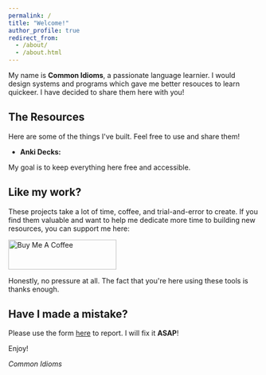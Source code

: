 ```yaml
---
permalink: /
title: "Welcome!"
author_profile: true
redirect_from: 
  - /about/
  - /about.html
---
```


My name is **Common Idioms**, a passionate language learnier. I would design systems and programs which gave me better resouces to learn quickeer. I have decided to share them here with you!

## The Resources

Here are some of the things I've built. Feel free to use and share them!

*   **Anki Decks:** [](url)

My goal is to keep everything here free and accessible.

## Like my work?

These projects take a lot of time, coffee, and trial-and-error to create. If you find them valuable and want to help me dedicate more time to building new resources, you can support me here:

<a href="https://buymeacoffee.com/commonidioms" target="_blank">
  <img src="https://cdn.buymeacoffee.com/buttons/v2/default-yellow.png" alt="Buy Me A Coffee" style="height: 60px !important;width: 217px !important;" >
</a>

Honestly, no pressure at all. The fact that you're here using these tools is thanks enough.

## Have I made a mistake?

Please use the form [here]() to report. I will fix it **ASAP**!

Enjoy!

_Common Idioms_
